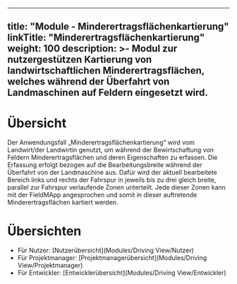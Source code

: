
---
title: "Module - Minderertragsflächenkartierung"
linkTitle: "Minderertragsflächenkartierung"
weight: 100
description: >-
     Modul zur nutzergestützen Kartierung von landwirtschaftlichen Minderertragsflächen, welches während der Überfahrt von Landmaschinen auf Feldern eingesetzt wird.
---

# Übersicht

Der Anwendungsfall „Minderertragsflächenkartierung“ wird vom Landwirt/der Landwirtin genutzt, um während der Bewirtschaftung von Feldern Minderertragsflächen und deren Eigenschaften zu erfassen. Die Erfassung erfolgt bezogen auf die Bearbeitungsbreite während der Überfahrt von der Landmaschine aus. Dafür wird der aktuell bearbeitete Bereich links und rechts der Fahrspur in jeweils bis zu drei gleich breite, parallel zur Fahrspur verlaufende Zonen unterteilt. Jede dieser Zonen kann mit der FieldMApp angesprochen und somit in dieser auftretende Minderertragsflächen kartiert werden.

# Übersichten

- Für Nutzer: [Nutzerübersicht](Modules/Driving View/Nutzer)
- Für Projektmanager: [Projektmanagerübersicht](Modules/Driving View/Projektmanager)
- Für Entwickler: [Entwicklerübersicht](Modules/Driving View/Entwickler)
